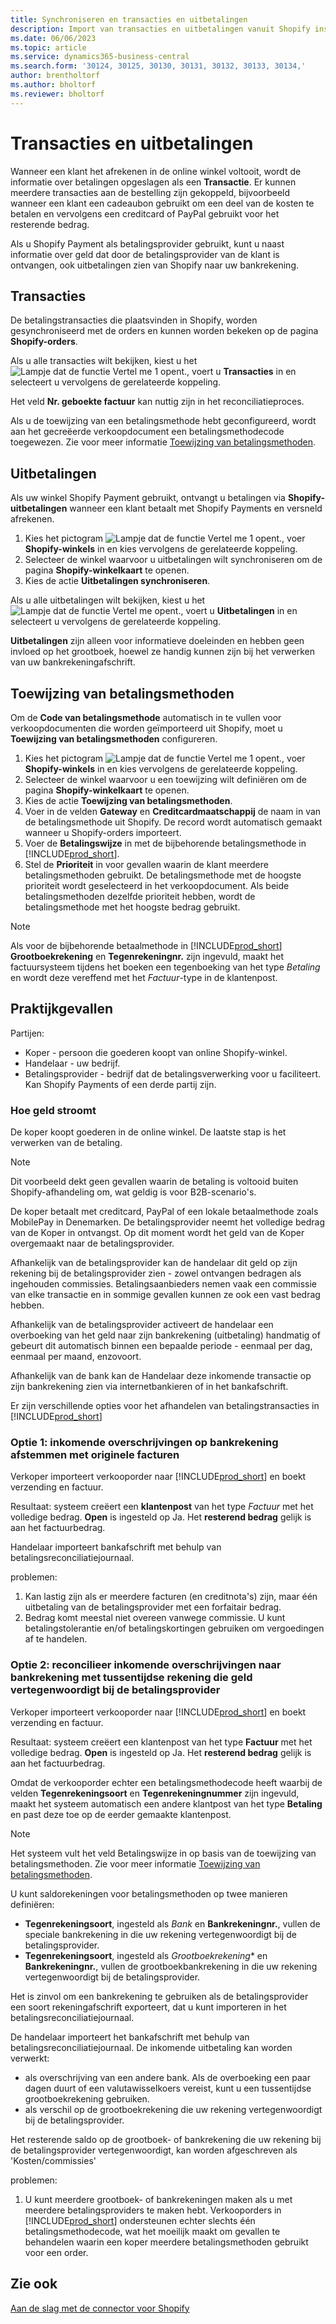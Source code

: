 ```yaml
---
title: Synchroniseren en transacties en uitbetalingen
description: Import van transacties en uitbetalingen vanuit Shopify instellen en uitvoeren.
ms.date: 06/06/2023
ms.topic: article
ms.service: dynamics365-business-central
ms.search.form: '30124, 30125, 30130, 30131, 30132, 30133, 30134,'
author: brentholtorf
ms.author: bholtorf
ms.reviewer: bholtorf
---
```


# Transacties en uitbetalingen

Wanneer een klant het afrekenen in de online winkel voltooit, wordt de informatie over betalingen opgeslagen als een **Transactie**. Er kunnen meerdere transacties aan de bestelling zijn gekoppeld, bijvoorbeeld wanneer een klant een cadeaubon gebruikt om een deel van de kosten te betalen en vervolgens een creditcard of PayPal gebruikt voor het resterende bedrag.

Als u Shopify Payment als betalingsprovider gebruikt, kunt u naast informatie over geld dat door de betalingsprovider van de klant is ontvangen, ook uitbetalingen zien van Shopify naar uw bankrekening.

## Transacties

De betalingstransacties die plaatsvinden in Shopify, worden gesynchroniseerd met de orders en kunnen worden bekeken op de pagina **Shopify-orders**.

Als u alle transacties wilt bekijken, kiest u het ![Lampje dat de functie Vertel me 1 opent.](../media/ui-search/search_small.png "Vertel me wat u wilt doen"), voert u **Transacties** in en selecteert u vervolgens de gerelateerde koppeling.

Het veld **Nr. geboekte factuur** kan nuttig zijn in het reconciliatieproces.

Als u de toewijzing van een betalingsmethode hebt geconfigureerd, wordt aan het gecreëerde verkoopdocument een betalingsmethodecode toegewezen. Zie voor meer informatie [Toewijzing van betalingsmethoden](#payment-method-mapping).

## Uitbetalingen

Als uw winkel Shopify Payment gebruikt, ontvangt u betalingen via **Shopify-uitbetalingen** wanneer een klant betaalt met Shopify Payments en versneld afrekenen.

1. Kies het pictogram ![Lampje dat de functie Vertel me 1 opent.](../media/ui-search/search_small.png "Vertel me wat u wilt doen"), voer **Shopify-winkels** in en kies vervolgens de gerelateerde koppeling.
2. Selecteer de winkel waarvoor u uitbetalingen wilt synchroniseren om de pagina **Shopify-winkelkaart** te openen.
3. Kies de actie **Uitbetalingen synchroniseren**.

Als u alle uitbetalingen wilt bekijken, kiest u het ![Lampje dat de functie Vertel me opent.](../media/ui-search/search_small.png "Vertel me wat u wilt doen"), voert u **Uitbetalingen** in en selecteert u vervolgens de gerelateerde koppeling.

**Uitbetalingen** zijn alleen voor informatieve doeleinden en hebben geen invloed op het grootboek, hoewel ze handig kunnen zijn bij het verwerken van uw bankrekeningafschrift.

## Toewijzing van betalingsmethoden

Om de **Code van betalingsmethode** automatisch in te vullen voor verkoopdocumenten die worden geïmporteerd uit Shopify, moet u **Toewijzing van betalingsmethoden** configureren.

1. Kies het pictogram ![Lampje dat de functie Vertel me 1 opent.](../media/ui-search/search_small.png "Vertel me wat u wilt doen"), voer **Shopify-winkels** in en kies vervolgens de gerelateerde koppeling.
2. Selecteer de winkel waarvoor u een toewijzing wilt definiëren om de pagina **Shopify-winkelkaart** te openen.
3. Kies de actie **Toewijzing van betalingsmethoden**.
4. Voer in de velden **Gateway** en **Creditcardmaatschappij** de naam in van de betalingsmethode uit Shopify. De record wordt automatisch gemaakt wanneer u Shopify-orders importeert.
5. Voer de **Betalingswijze** in met de bijbehorende betalingsmethode in [!INCLUDE[prod_short](../includes/prod_short.md)].
6. Stel de **Prioriteit** in voor gevallen waarin de klant meerdere betalingsmethoden gebruikt. De betalingsmethode met de hoogste prioriteit wordt geselecteerd in het verkoopdocument. Als beide betalingsmethoden dezelfde prioriteit hebben, wordt de betalingsmethode met het hoogste bedrag gebruikt.

> [!NOTE]  
> Als voor de bijbehorende betaalmethode in [!INCLUDE[prod_short](../includes/prod_short.md)] **Grootboekrekening** en **Tegenrekeningnr.** zijn ingevuld, maakt het factuursysteem tijdens het boeken een tegenboeking van het type *Betaling* en wordt deze vereffend met het *Factuur*-type in de klantenpost.

## Praktijkgevallen
  
Partijen:

* Koper - persoon die goederen koopt van online Shopify-winkel.
* Handelaar - uw bedrijf.
* Betalingsprovider - bedrijf dat de betalingsverwerking voor u faciliteert. Kan Shopify Payments of een derde partij zijn.

### Hoe geld stroomt

De koper koopt goederen in de online winkel. De laatste stap is het verwerken van de betaling.

>[!NOTE]
> Dit voorbeeld dekt geen gevallen waarin de betaling is voltooid buiten Shopify-afhandeling om, wat geldig is voor B2B-scenario's.
  
De koper betaalt met creditcard, PayPal of een lokale betaalmethode zoals MobilePay in Denemarken. De betalingsprovider neemt het volledige bedrag van de Koper in ontvangst. Op dit moment wordt het geld van de Koper overgemaakt naar de betalingsprovider.

Afhankelijk van de betalingsprovider kan de handelaar dit geld op zijn rekening bij de betalingsprovider zien - zowel ontvangen bedragen als ingehouden commissies. Betalingsaanbieders nemen vaak een commissie van elke transactie en in sommige gevallen kunnen ze ook een vast bedrag hebben.
  
Afhankelijk van de betalingsprovider activeert de handelaar een overboeking van het geld naar zijn bankrekening (uitbetaling) handmatig of gebeurt dit automatisch binnen een bepaalde periode - eenmaal per dag, eenmaal per maand, enzovoort.
  
Afhankelijk van de bank kan de Handelaar deze inkomende transactie op zijn bankrekening zien via internetbankieren of in het bankafschrift.

Er zijn verschillende opties voor het afhandelen van betalingstransacties in [!INCLUDE[prod_short](../includes/prod_short.md)]
  
### Optie 1: inkomende overschrijvingen op bankrekening afstemmen met originele facturen
  
Verkoper importeert verkooporder naar [!INCLUDE[prod_short](../includes/prod_short.md)] en boekt verzending en factuur.

Resultaat: systeem creëert een **klantenpost** van het type *Factuur* met het volledige bedrag. **Open** is ingesteld op Ja. Het **resterend bedrag** gelijk is aan het factuurbedrag.

Handelaar importeert bankafschrift met behulp van betalingsreconciliatiejournaal.

problemen:

1. Kan lastig zijn als er meerdere facturen (en creditnota's) zijn, maar één uitbetaling van de betalingsprovider met een forfaitair bedrag.
2. Bedrag komt meestal niet overeen vanwege commissie. U kunt betalingstolerantie en/of betalingskortingen gebruiken om vergoedingen af te handelen.

### Optie 2: reconcilieer inkomende overschrijvingen naar bankrekening met tussentijdse rekening die geld vertegenwoordigt bij de betalingsprovider
  
Verkoper importeert verkooporder naar [!INCLUDE[prod_short](../includes/prod_short.md)] en boekt verzending en factuur.
  
Resultaat: systeem creëert een klantenpost van het type **Factuur** met het volledige bedrag. **Open** is ingesteld op Ja. Het **resterend bedrag** gelijk is aan het factuurbedrag.

Omdat de verkooporder echter een betalingsmethodecode heeft waarbij de velden **Tegenrekeningsoort** en **Tegenrekeningnummer** zijn ingevuld, maakt het systeem automatisch een andere klantpost van het type **Betaling** en past deze toe op de eerder gemaakte klantenpost.

>[!NOTE]
> Het systeem vult het veld Betalingswijze in op basis van de toewijzing van betalingsmethoden. Zie voor meer informatie [Toewijzing van betalingsmethoden](#payment-method-mapping).
  
U kunt saldorekeningen voor betalingsmethoden op twee manieren definiëren:

* **Tegenrekeningsoort**, ingesteld als *Bank* en **Bankrekeningnr.**, vullen de speciale bankrekening in die uw rekening vertegenwoordigt bij de betalingsprovider.
* **Tegenrekeningsoort**, ingesteld als *Grootboekrekening** en **Bankrekeningnr.**, vullen de grootboekbankrekening in die uw rekening vertegenwoordigt bij de betalingsprovider.

Het is zinvol om een bankrekening te gebruiken als de betalingsprovider een soort rekeningafschrift exporteert, dat u kunt importeren in het betalingsreconciliatiejournaal.

De handelaar importeert het bankafschrift met behulp van betalingsreconciliatiejournaal. De inkomende uitbetaling kan worden verwerkt:

* als overschrijving van een andere bank. Als de overboeking een paar dagen duurt of een valutawisselkoers vereist, kunt u een tussentijdse grootboekrekening gebruiken.
* als verschil op de grootboekrekening die uw rekening vertegenwoordigt bij de betalingsprovider.
  
Het resterende saldo op de grootboek- of bankrekening die uw rekening bij de betalingsprovider vertegenwoordigt, kan worden afgeschreven als 'Kosten/commissies'

problemen:

1. U kunt meerdere grootboek- of bankrekeningen maken als u met meerdere betalingsproviders te maken hebt. Verkooporders in [!INCLUDE[prod_short](../includes/prod_short.md)] ondersteunen echter slechts één betalingsmethodecode, wat het moeilijk maakt om gevallen te behandelen waarin een koper meerdere betalingsmethoden gebruikt voor een order.

## Zie ook

[Aan de slag met de connector voor Shopify](get-started.md)  

